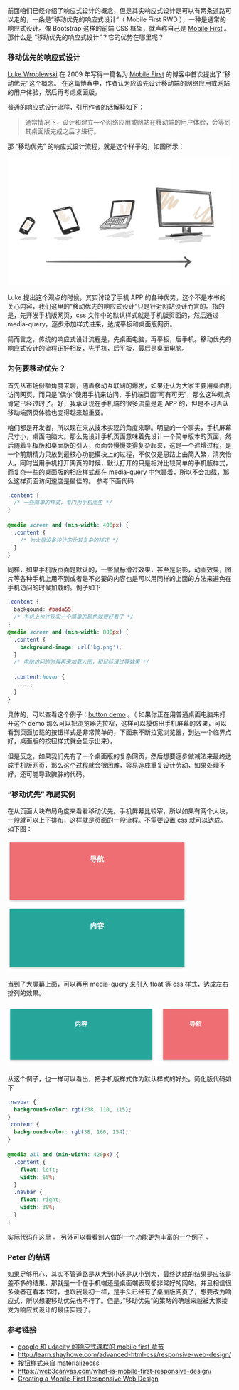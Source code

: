 前面咱们已经介绍了响应式设计的概念，但是其实响应式设计是可以有两条道路可以走的，一条是“移动优先的响应式设计”（ Mobile First RWD ），一种是通常的响应式设计。像 Bootstrap 这样的前端 CSS 框架，就声称自己是 [Mobile First](http://getbootstrap.com/css/) 。 那什么是 “移动优先的响应式设计”？它的优势在哪里呢？

### 移动优先的响应式设计

[Luke Wroblewski](http://www.lukew.com/about/) 在 2009 年写得一篇名为 [Mobile First](http://www.lukew.com/ff/entry.asp?933) 的博客中首次提出了“移动优先”这个概念。 在这篇博客中，作者认为应该先设计移动端的网络应用或网站的用户体验，然后再考虑桌面版。

普通的响应式设计流程，引用作者的话解释如下：

> 通常情况下，设计和建立一个网络应用或网站在移动端的用户体验，会等到其桌面版完成之后才进行。

那 “移动优先” 的响应式设计流程，就是这个样子的，如图所示：

![](https://raw.githubusercontent.com/haoqicat/go-responsive/master/img/mobile-first/mobile-first.png)

Luke 提出这个观点的时候，其实讨论了手机 APP 的各种优势，这个不是本书的关心内容，我们这里的“移动优先的响应式设计”只是针对网站设计而言的。指的是，先开发手机版网页，css 文件中的默认样式就是手机版页面的，然后通过 media-query，逐步添加样式进来，达成平板和桌面版网页。

简而言之，传统的响应式设计流程是，先桌面电脑，再平板，后手机。移动优先的响应式设计的流程正好相反，先手机，后平板，最后是桌面电脑。

### 为何要移动优先？

首先从市场份额角度来聊，随着移动互联网的爆发，如果还认为大家主要用桌面机访问网页，而只是“偶尔”使用手机来访问，手机端页面“可有可无”，那么这种观点肯定已经过时了。好，我承认现在手机端的很多流量是走 APP 的，但是不可否认移动端网页体验也变得越来越重要。

咱们都是开发者，所以现在来从技术实现的角度来聊。明显的一个事实，手机屏幕尺寸小，桌面电脑大。那么先设计手机页面意味着先设计一个简单版本的页面，然后随着平板版和桌面版的引入，页面会慢慢变得复杂起来，这是一个递增过程，是一个前期精力只放到最核心功能模块上的过程，不仅仅是思路上由简入繁，清爽怡人，同时当用手机打开网页的时候，默认打开的只是相对比较简单的手机版样式，而复杂一些的桌面版的相应样式都在 media-query 中包裹着，所以不会加载，那么这样页面访问速度是最佳的。 参考下面代码

```css
.content {
  /* 一些简单的样式，专门为手机而生 */
}

@media screen and (min-width: 400px) {
  .content {
    /* 为大屏设备设计的比较复杂的样式 */
  }
}
```

同样，如果手机版页面是默认的，一些鼠标滑过效果，甚至是阴影，动画效果，图片等各种手机上用不到或者是不必要的内容也是可以用同样的上面的方法来避免在手机访问的时候加载的。例子如下

```css
.content {
  backgound: #bada55;
  /* 手机上也许现实一个简单的颜色就很好看了 */
}
@media screen and (min-width: 800px) {
  .content {
    background-image: url('bg.png');
  }
  /* 电脑访问的时候再来加载大图，和鼠标滑过等效果 */

  .content:hover {
    ...;
  }
}
```

具体的，可以查看这个例子：[button demo](demo/button/) 。（ 如果你正在用普通桌面电脑来打开这个 demo 那么可以把浏览器先拉窄，这样可以模仿出手机屏幕的效果，可以看到页面加载的按钮样式是非常简单的，下面来不断拉宽浏览器，到达一个临界点好，桌面版的按钮样式就会显示出来）。

但是反之，如果我们先有了一个桌面版的复杂网页，然后想要逐步做减法来最终达成手机版网页，那么这个过程就会很困难，容易造成重复设计劳动，如果处理不好，还可能导致臃肿的代码。

### “移动优先” 布局实例

在从页面大块布局角度来看看移动优先。手机屏幕比较窄，所以如果有两个大块，一般就可以上下排布，这样就是页面的一般流程。不需要设置 css 就可以达成。如下图：

![](https://raw.githubusercontent.com/haoqicat/go-responsive/master/img/mobile-first/phone-layout.png)

当到了大屏幕上面，可以再用 media-query 来引入 float 等 css 样式，达成左右排列的效果。

![](https://raw.githubusercontent.com/haoqicat/go-responsive/master/img/mobile-first/desktop-layout.png)

从这个例子，也一样可以看出，把手机版样式作为默认样式的好处。简化版代码如下

```css
.navbar {
  background-color: rgb(238, 110, 115);
}
.content {
  background-color: rgb(38, 166, 154);
}

@media all and (min-width: 420px) {
  .content {
    float: left;
    width: 65%;
  }
  .navbar {
    float: right;
    width: 30%;
  }
}
```

[实际代码在这里](demo/navbar/) 。 另外可以看看别人做的一个[功能更为丰富的一个例子](http://bradfrost.com/demo/mobile-first/) 。

### Peter 的结语

如果足够用心，其实不管道路是从大到小还是从小到大，最终达成的结果是应该是差不多的结果，那就是一个在手机端还是桌面端表现都非常好的网站。并且相信很多读者在看本书时，也跟我最初一样，是手头已经有了桌面版网页了，想要改为响应式，所以想要移动优先也不行了。但是，”移动优先“的策略的确越来越被大家接受为响应式设计的最佳实践了。

### 参考链接

* [google 和 udacity 的响应式课程的 mobile first 章节](https://www.udacity.com/course/viewer#!/c-ud893/l-3494350031/m-3473199720)
* <http://learn.shayhowe.com/advanced-html-css/responsive-web-design/>
* [按钮样式来自 materializecss](http://materializecss.com/buttons.html)
* <https://web3canvas.com/what-is-mobile-first-responsive-design/>
* [Creating a Mobile-First Responsive Web Design](http://www.html5rocks.com/en/mobile/responsivedesign/)
